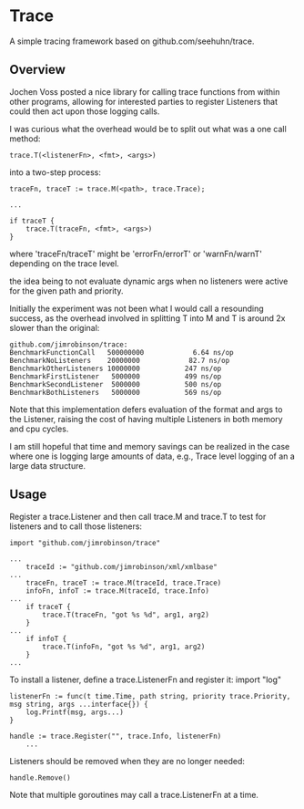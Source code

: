 Trace
=====

A simple tracing framework based on github.com/seehuhn/trace.

Overview
--------

Jochen Voss posted a nice library for calling trace functions from
within other programs, allowing for interested parties to register
Listeners that could then act upon those logging calls.

I was curious what the overhead would be to split out what was a one
call method:

	trace.T(<listenerFn>, <fmt>, <args>)

into a two-step process:

	traceFn, traceT := trace.M(<path>, trace.Trace);
	
	...

	if traceT {
		trace.T(traceFn, <fmt>, <args>)
	}

where 'traceFn/traceT' might be 'errorFn/errorT' or
'warnFn/warnT' depending on the trace level.

the idea being to not evaluate dynamic args when no listeners were
active for the given path and priority.

Initially the experiment was not been what I would call a resounding
success, as the overhead involved in splitting T into M and T is
around 2x slower than the original:

	github.com/jimrobinson/trace:
	BenchmarkFunctionCall	500000000	         6.64 ns/op
	BenchmarkNoListeners	20000000	        82.7 ns/op
	BenchmarkOtherListeners	10000000	       247 ns/op
	BenchmarkFirstListener	 5000000	       499 ns/op
	BenchmarkSecondListener	 5000000	       500 ns/op
	BenchmarkBothListeners	 5000000	       569 ns/op

Note that this implementation defers evaluation of the format and args
to the Listener, raising the cost of having multiple Listeners in both
memory and cpu cycles.

I am still hopeful that time and memory savings can be realized in the
case where one is logging large amounts of data, e.g., Trace level
logging of an a large data structure.

Usage
-----

Register a trace.Listener and then call trace.M and trace.T to test
for listeners and to call those listeners:

	import "github.com/jimrobinson/trace"

	...
		traceId := "github.com/jimrobinson/xml/xmlbase"
	...
		traceFn, traceT := trace.M(traceId, trace.Trace)
		infoFn, infoT := trace.M(traceId, trace.Info)
	...
		if traceT {
			trace.T(traceFn, "got %s %d", arg1, arg2)
		}
	...
		if infoT {
			trace.T(infoFn, "got %s %d", arg1, arg2)
		}
	...

To install a listener, define a trace.ListenerFn and register it:
        import "log"

	listenerFn := func(t time.Time, path string, priority trace.Priority, msg string, args ...interface{}) {
		log.Printf(msg, args...)
	}

	handle := trace.Register("", trace.Info, listenerFn)
        ...

Listeners should be removed when they are no longer needed:

	handle.Remove()

Note that multiple goroutines may call a trace.ListenerFn at a time.
